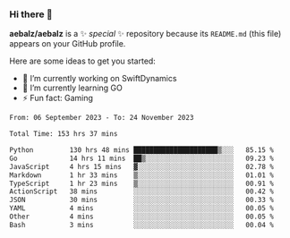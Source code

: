 ### Hi there 👋

**aebalz/aebalz** is a ✨ _special_ ✨ repository because its `README.md` (this file) appears on your GitHub profile.

Here are some ideas to get you started:

- 🔭 I’m currently working on SwiftDynamics
- 🌱 I’m currently learning GO
-  ⚡ Fun fact: Gaming
  
  <!--
- 👯 I’m looking to collaborate on ...
- 🤔 I’m looking for help with ...
- 💬 Ask me about ...
- 📫 How to reach me: ...
- 😄 Pronouns: ...
-->

<!--START_SECTION:waka-->

```txt
From: 06 September 2023 - To: 24 November 2023

Total Time: 153 hrs 37 mins

Python         130 hrs 48 mins █████████████████████▒░░░   85.15 %
Go             14 hrs 11 mins  ██▒░░░░░░░░░░░░░░░░░░░░░░   09.23 %
JavaScript     4 hrs 15 mins   ▓░░░░░░░░░░░░░░░░░░░░░░░░   02.78 %
Markdown       1 hr 33 mins    ▒░░░░░░░░░░░░░░░░░░░░░░░░   01.01 %
TypeScript     1 hr 23 mins    ▒░░░░░░░░░░░░░░░░░░░░░░░░   00.91 %
ActionScript   38 mins         ░░░░░░░░░░░░░░░░░░░░░░░░░   00.42 %
JSON           30 mins         ░░░░░░░░░░░░░░░░░░░░░░░░░   00.33 %
YAML           4 mins          ░░░░░░░░░░░░░░░░░░░░░░░░░   00.05 %
Other          4 mins          ░░░░░░░░░░░░░░░░░░░░░░░░░   00.05 %
Bash           3 mins          ░░░░░░░░░░░░░░░░░░░░░░░░░   00.04 %
```

<!--END_SECTION:waka-->
